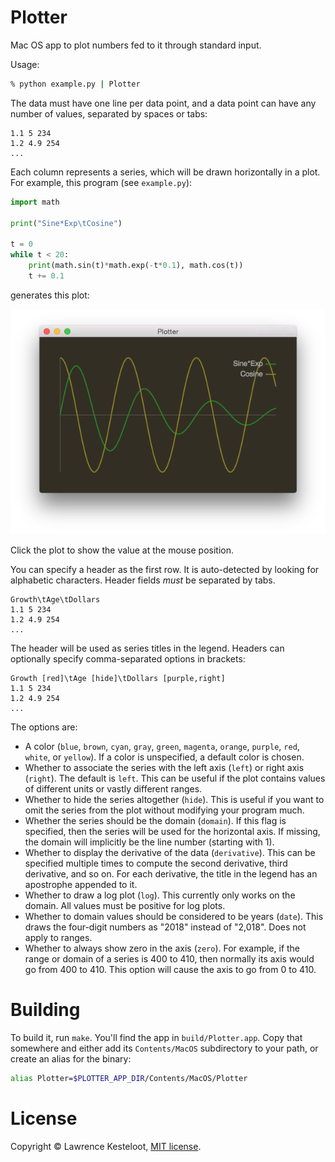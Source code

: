 # Plotter

Mac OS app to plot numbers fed to it through standard input.

Usage:

```sh
% python example.py | Plotter
```

The data must have one line per data point, and a data point can
have any number of values, separated by spaces or tabs:

    1.1 5 234
    1.2 4.9 254
    ...

Each column represents a series, which will be drawn horizontally in
a plot. For example, this program (see `example.py`):

```python
import math

print("Sine*Exp\tCosine")

t = 0
while t < 20:
    print(math.sin(t)*math.exp(-t*0.1), math.cos(t))
    t += 0.1
```

generates this plot:

![Screenshot of Plotter](screenshot.png)

Click the plot to show the value at the mouse position.

You can specify a header as the first row. It is auto-detected by looking
for alphabetic characters. Header fields _must_ be separated by tabs.

    Growth\tAge\tDollars
    1.1 5 234
    1.2 4.9 254
    ...

The header will be used as series titles in the legend. Headers can
optionally specify comma-separated options in brackets:

    Growth [red]\tAge [hide]\tDollars [purple,right]
    1.1 5 234
    1.2 4.9 254
    ...

The options are:

- A color (`blue`, `brown`, `cyan`, `gray`, `green`, `magenta`, `orange`,
  `purple`, `red`, `white`, or `yellow`). If a color is unspecified, a default
  color is chosen.
- Whether to associate the series with the left axis (`left`) or right axis (`right`). The
  default is `left`. This can be useful if the plot contains values of different units
  or vastly different ranges.
- Whether to hide the series altogether (`hide`). This is useful if you want to omit the
  series from the plot without modifying your program much.
- Whether the series should be the domain (`domain`). If this flag is specified, then the
  series will be used for the horizontal axis. If missing, the domain will implicitly
  be the line number (starting with 1).
- Whether to display the derivative of the data (`derivative`). This can be specified multiple
  times to compute the second derivative, third derivative, and so on. For each derivative,
  the title in the legend has an apostrophe appended to it.
- Whether to draw a log plot (`log`). This currently only works on the domain. All values
  must be positive for log plots.
- Whether to domain values should be considered to be years (`date`). This draws the
  four-digit numbers as "2018" instead of "2,018". Does not apply to ranges.
- Whether to always show zero in the axis (`zero`). For example, if the range
  or domain of a series is 400 to 410, then normally its axis would go from 400
  to 410. This option will cause the axis to go from 0 to 410.

# Building

To build it, run `make`. You'll find the app in `build/Plotter.app`. Copy that
somewhere and either add its `Contents/MacOS` subdirectory to your path, or
create an alias for the binary:

```sh
alias Plotter=$PLOTTER_APP_DIR/Contents/MacOS/Plotter
```

# License

Copyright &copy; Lawrence Kesteloot, [MIT license](LICENSE).
